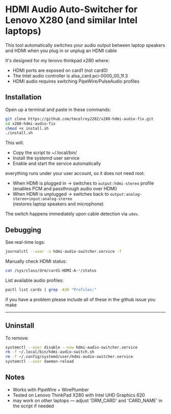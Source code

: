 # HDMI Audio Auto-Switcher for Lenovo X280 (and similar Intel laptops)

This tool automatically switches your audio output between laptop speakers and HDMI when you plug in or unplug an HDMI cable

It's designed for my lenovo thinkpad x280 where:
- HDMI ports are exposed on card1 (not card0)
- The Intel audio controller is alsa_card.pci-0000_00_1f.3
- HDMI audio requires switching PipeWire/PulseAudio profiles

## Installation

Open up a terminal and paste in these commands: 

```bash
git clone https://github.com/tmcelroy2202/x280-hdmi-audio-fix.git
cd x280-hdmi-audio-fix
chmod +x install.sh
./install.sh
```

This will:
- Copy the script to ~/.local/bin/
- Install the systemd user service
- Enable and start the service automatically

everything runs under your user account, so it does not need root.

- When HDMI is plugged in → switches to `output:hdmi-stereo` profile  
  (enables PCM and passthrough audio over HDMI)
- When HDMI is unplugged → switches back to `output:analog-stereo+input:analog-stereo`  
  (restores laptop speakers and microphone)

The switch happens immediately upon cable detection via `udev`.

## Debugging

See real-time logs:
```bash
journalctl --user -u hdmi-audio-switcher.service -f
```

Manually check HDMI status:
```bash
cat /sys/class/drm/card1-HDMI-A-*/status
```

List available audio profiles:
```bash
pactl list cards | grep -A30 "Profiles:"
```

if you have a problem please include all of these in the github issue you make

---

## Uninstall

To remove:

```bash
systemctl --user disable --now hdmi-audio-switcher.service
rm -f ~/.local/bin/hdmi-audio-switch.sh
rm -f ~/.config/systemd/user/hdmi-audio-switcher.service
systemctl --user daemon-reload
```


## Notes

- Works with PipeWire + WirePlumber
- Tested on Lenovo ThinkPad X280 with Intel UHD Graphics 620
- may work on other laptops — adjust 'DRM_CARD' and 'CARD_NAME' in the script if needed

